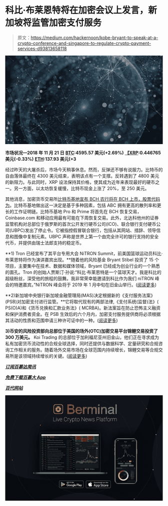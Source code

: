 # 科比·布莱恩特将在加密会议上发言，新加坡将监管加密支付服务

> 原文：<https://medium.com/hackernoon/kobe-bryant-to-speak-at-a-crypto-conference-and-singapore-to-regulate-crypto-payment-services-d93813658118>

![](img/af027205e42b5b739afdc9cac74cb02e.png)

**市场状况—2018 年 11 月 21 日** [**BTC**](https://berminal.com/coins/Bitcoin-BTC)**:4595.57 美元(+2.69%)** [**【XRP**](https://berminal.com/coins/XRP-XRP)**:0.446765 美元(-0.33%)** [**ETH**](https://berminal.com/coins/Ethereum-ETH)**:137.93 美元(+3**

经过昨天的大屠杀后，市场今天稍事休息。然而，反弹还不够有说服力。比特币的自由落体最终在 4300 美元结束，表明该点有一个支撑。反转遇到了 4800 美元的新阻力。与此同时，XRP 设法保持其价格，使其成为近年来表现最好的硬币之一。另一方面，以太坊恢复缓慢，比特币现金上涨了 20%，至 250 美元。

其他消息，加密货币交易所[比特币基地宣布 BCH 农行将在 BCH 上市，股票代码为](https://berminal.com/news/122372/Coinbase-Exchange-Gives-Bitcoin-Cash-BCH-Designation-to-BTC-ABC-Chain)。比特币基地做出这一决定是基于多种因素，包括 ABC 拥有更高的散列率和更长的工作证明链。比特币基地 Pro 和 Prime 将首先在 BCH 恢复交易，Coinbase.com 和移动应用最有可能在下周恢复交易。此外，北达科他州的证券监管机构对总部位于俄罗斯的首次公开发行硬币公司(ICO)、联合银行支付硬币公司(UBPC)发出了停止令。它被指控假冒联合银行，包括从其网站、措辞、领导信息和图像中复制元素。UBPC 声称是世界上第一个由完全许可的银行支持的安全代币，并提供由瑞士法郎支持的稳定币。

**1) Tron 已经宣布了其平台专用大会 NiTRON Summit，前美国篮球运动员科比·布莱恩特将作为演讲嘉宾出现。**随着他的风险基金 Bryant Stibel 投资了 15 个项目，主要集中在技术、数据和媒体领域，Bryant 已经成为创业行业的一个熟悉的面孔。Tron 的创始人贾斯汀·孙说:“科比·布莱恩特是一个篮球天才。我是科比的超级粉丝，深受他的旅程的鼓舞。我非常荣幸能邀请到科比作为我们 niTRON 峰会的特邀嘉宾。”NiTRON 峰会将于 2019 年 1 月中旬在旧金山举行。([阅读更多](https://berminal.com/news/122240/Kobe-Bryant-Will-Speak-At-TRONs-Conference-Next-Year))

**2)新加坡中央银行新加坡金融管理局(MAS)决定根据新的《支付服务法案》(PSB)对加密支付进行监管。**它将取代现有的两部法律,《支付系统(监督)法》( PS(O)A)和《货币兑换和汇款业务法》( MCRBA)。新法案旨在防止恐怖主义融资和保护消费者资金。在 PSB 生效后的六个月内，加密支付服务提供商将必须根据其活动的性质和范围申请三种许可证中的一种。([阅读更多](https://berminal.com/news/122033/Singapores-Central-Bank-To-Regulate-Crypto-Payment-Providers))

**3)币安的风险投资部向总部位于美国的场外(OTC)加密交易平台锦鲤交易投资了 300 万美元。** Koi Trading 的总部位于加利福尼亚州旧金山，他们正在寻求成为私有加密货币流动性的合规全球选择，同时还提供与数据科学、定量研究和合规咨询工作相关的服务。随着场外交易市场在全球范围内持续增长，锦鲤交易等合规交易所是该领域持续增长的关键。([阅读更多](https://berminal.com/news/122505/Binance-Invests-3-Million-in-US-Based-OTC-Trading-Desk))

[***订阅百慕达简讯***](https://visitor.r20.constantcontact.com/d.jsp?llr=myyhdl6ab&p=oi&m=1131022639884&sit=9ar6aztmb&f=776989ec-8460-43a4-b86a-bcf8f2f1bca7)

[***免费下载百慕大 App***](https://berminal.app.link/medium-post)

[***百代网站***](http://Berminal.com)

[](https://t.me/berminal)

*[](https://twitter.com/berminalapp)*

**![](img/136b7ec5403337c64994a5e27891d97b.png)**